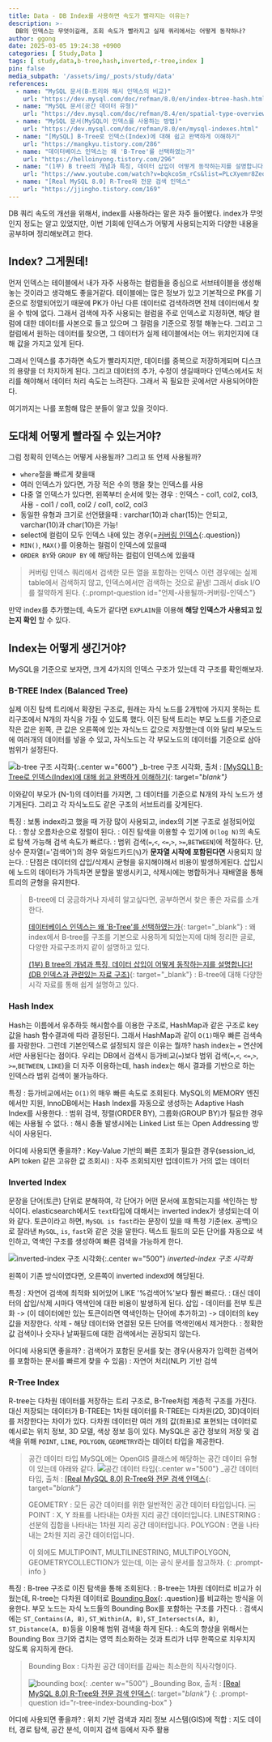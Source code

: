 ```yaml
---
title: Data - DB Index를 사용하면 속도가 빨라지는 이유는?
description: >-
  DB의 인덱스는 무엇이길래, 조회 속도가 빨라지고 실제 쿼리에서는 어떻게 동작하나?
author: ggong
date: 2025-03-05 19:24:38 +0900
categories: [ Study,Data ]
tags: [ study,data,b-tree,hash,inverted,r-tree,index ]
pin: false
media_subpath: '/assets/img/_posts/study/data'
references:
  - name: "MySQL 문서(B-트리와 해시 인덱스의 비교)"
    url: "https://dev.mysql.com/doc/refman/8.0/en/index-btree-hash.html"
  - name: "MySQL 문서(공간 데이터 유형)"
    url: "https://dev.mysql.com/doc/refman/8.4/en/spatial-type-overview.html"
  - name: "MySQL 문서(MySQL이 인덱스를 사용하는 방법)"
    url: "https://dev.mysql.com/doc/refman/8.0/en/mysql-indexes.html"
  - name: "[MySQL] B-Tree로 인덱스(Index)에 대해 쉽고 완벽하게 이해하기"
    url: "https://mangkyu.tistory.com/286"
  - name: "데이터베이스 인덱스는 왜 'B-Tree'를 선택하였는가"
    url: "https://helloinyong.tistory.com/296"
  - name: "(1부) B tree의 개념과 특징, 데이터 삽입이 어떻게 동작하는지를 설명합니다! (DB 인덱스과 관련있는 자료 구조)"
    url: "https://www.youtube.com/watch?v=bqkcoSm_rCs&list=PLcXyemr8ZeoREWGhhZi5FZs6cvymjIBVe&index=26"
  - name: "[Real MySQL 8.0] R-Tree와 전문 검색 인덱스"
    url: "https://jjingho.tistory.com/169"
---
```



DB 쿼리 속도의 개선을 위해서, index를 사용하라는 말은 자주 들어봤다.
index가 무엇인지 정도는 알고 있었지만, 이번 기회에 인덱스가 어떻게 사용되는지와 다양한 내용을 공부하며 정리해보려고 한다.

## Index? 그게뭔데!

먼저 인덱스는 테이블에서 내가 자주 사용하는 컬럼들을 중심으로 서브테이블을 생성해놓는 것이라고 생각해도 좋을거같다.
테이블에는 많은 정보가 있고 기본적으로 PK를 기준으로 정렬되어있기 때문에 PK가 아닌 다른 데이터로 검색하려면 전체 데이터에서 찾을 수 밖에 없다.
그래서 검색에 자주 사용되는 컬럼을 주로 인덱스로 지정하면, 해당 컬럼에 대한 데이터를 사본으로 들고 있으며 그 컬럼을 기준으로 정렬 해놓는다.
그리고 그 컬럼에서 원하는 데이터를 찾으면, 그 데이터가 실제 테이블에서는 어느 위치인지에 대해 값을 가지고 있게 된다.

그래서 인덱스를 추가하면 속도가 빨라지지만, 데이터를 중복으로 저장하게되며 디스크의 용량을 더 차지하게 된다.
그리고 데이터의 추가, 수정이 생길때마다 인덱스에서도 처리를 해야해서 데이터 처리 속도는 느려진다.
그래서 꼭 필요한 곳에서만 사용되어야한다.

여기까지는 나를 포함해 많은 분들이 알고 있을 것이다.

## 도대체 어떻게 빨라질 수 있는거야?

그럼 정확히 인덱스는 어떻게 사용될까? 그리고 또 언제 사용될까?
 
- `where`절을 빠르게 찾을때
- 여러 인덱스가 있다면, 가장 적은 수의 행을 찾는 인덱스를 사용
- 다중 열 인덱스가 있다면, 왼쪽부터 순서에 맞는 경우
  : 인덱스 - col1, col2, col3, 사용 - col1  / col1, col2 / col1, col2, col3 
- 동일한 유형과 크기로 선언됐을때
  : varchar(10)과 char(15)는 안되고, varchar(10)과 char(10)은 가능!
- select에 컬럼이 모두 인덱스 내에 있는 경우(=[커버링 인덱스](#언제-사용될까-커버링-인덱스){:.question})
- `MIN()`, `MAX()`를 이용하는 컬럼이 인덱스에 있을때
- `ORDER BY`와 `GROUP BY` 에 해당하는 컬럼이 인덱스에 있을때

> 커버링 인덱스
> 쿼리에서 검색한 모든 열을 포함하는 인덱스
> 이런 경우에는 실제 table에서 검색하지 않고, 인덱스에서만 검색하는 것으로 끝냄!
> 그래서 disk I/O를 절약하게 된다.
{:.prompt-question id="언제-사용될까-커버링-인덱스"}

만약 index를 추가했는데, 속도가 같다면 `EXPLAIN`을 이용해 **해당 인덱스가 사용되고 있는지 확인** 할 수 있다.

## Index는 어떻게 생긴거야?

MySQL을 기준으로 보자면, 크게 4가지의 인덱스 구조가 있는데 각 구조를 확인해보자.

### B-TREE Index (Balanced Tree)

실제 이진 탐색 트리에서 확장된 구조로, 원래는 자식 노드를 2개밖에 가지지 못하는 트리구조에서 N개의 자식을 가질 수 있도록 했다.
이진 탐색 트리는 부모 노드를 기준으로 작은 값은 왼쪽, 큰 값은 오른쪽에 있는 자식노드 값으로 저장했는데
이와 달리 부모노드에 여러개의 데이터를 넣을 수 있고, 자식노드는 각 부모노드의 데이터를 기준으로 삼아 범위가 설정된다.

![b-tree 구조 시각화](b-tree.png){:.center w="600"}
_b-tree 구조 시각화, 출처 : [[MySQL] B-Tree로 인덱스(Index)에 대해 쉽고 완벽하게 이해하기](https://mangkyu.tistory.com/286){: target="_blank"}_

이와같이 부모가 (N-1)의 데이터를 가지면, 그 데이터를 기준으로 N개의 자식 노드가 생기게된다.
그리고 각 자식노드도 같은 구조의 서브트리를 갖게된다.

특징
: 보통 index라고 했을 때 가장 많이 사용되고, index의 기본 구조로 설정되어있다.
: 항상 오름차순으로 정렬이 된다.
: 이진 탐색을 이용할 수 있기에 `O(log N)`의 속도로 탐색 가능해 검색 속도가 빠르다.
: 범위 검색(`=`,`<`, `<=`,`>`, `>=`,`BETWEEN`)에 적절하다.
  단, 상수 문자열(='검색어')의 경우 와일드카드(`%`)가 **문자열 시작에 포함된다면** 사용되지 않는다. 
: 단점은 데이터의 삽입/삭제시 균형을 유지해야해서 비용이 발생하게된다.
  삽입시에 노드의 데이터가 가득차면 분할을 발생시키고, 삭제시에는 병합하거나 재배열을 통해 트리의 균형을 유지한다.

> B-tree에 더 궁금하거나 자세히 알고싶다면, 공부하면서 찾은 좋은 자료를 소개한다.
> 
> [데이터베이스 인덱스는 왜 'B-Tree'를 선택하였는가](https://helloinyong.tistory.com/296){: target="_blank"}
> : 왜 index에서 B-tree를 구조를 기본으로 사용하게 되었는지에 대해 정리한 글로, 다양한 자료구조까지 같이 설명하고 있다.
> 
> [(1부) B tree의 개념과 특징, 데이터 삽입이 어떻게 동작하는지를 설명합니다! (DB 인덱스과 관련있는 자료 구조)](https://www.youtube.com/watch?v=bqkcoSm_rCs&list=PLcXyemr8ZeoREWGhhZi5FZs6cvymjIBVe&index=26){: target="_blank"}
> : B-tree에 대해 다양한 시각 자료를 통해 쉽게 설명하고 있다.

### Hash Index

Hash는 이름에서 유추하듯 해시함수를 이용한 구조로, HashMap과 같은 구조로 key값을 hash 함수결과에 따라 결정된다.
그래서 HashMap과 같이 `O(1)`매우 빠른 검색속를 자랑한다.
그런데 기본인덱스로 설정되지 않은 이유는 뭘까? hash index는 `=` 연산에서만 사용된다는 점이다.
우리는 DB에서 검색시 등가비교(`=`)보다 범위 검색(`=`,`<`, `<=`,`>`, `>=`,`BETWEEN`, `LIKE`)을 더 자주 이용하는데, hash index는 해시 결과를 기반으로 하는 인덱스라 범위 검색이 불가능하다.

특징
: 등가비교에서는 `O(1)`의 매우 빠른 속도로 조회된다.
  MySQL의 MEMORY 엔진에서만 지원, InnoDB에서는 Hash Index를 자동으로 생성하는 Adaptive Hash Index를 사용한다.
: 범위 검색, 정렬(ORDER BY), 그룹화(GROUP BY)가 필요한 경우에는 사용될 수 없다.
: 해시 충돌 발생시에는 Linked List 또는 Open Addressing 방식이 사용된다.


어디에 사용되면 좋을까?
: Key-Value 기반의 빠른 조회가 필요한 경우(session_id, API token 같은 고유한 값 조회시)
: 자주 조회되지만 업데이트가 거의 없는 데이터

### Inverted Index

문장을 단어(토큰) 단위로 분해하여, 각 단어가 어떤 문서에 포함되는지를 색인하는 방식이다.
elasticsearch에서도 `text`타입에 대해서는 inverted index가 생성되는데 이와 같다.
토큰이라고 하면, `MySQL is fast`라는 문장이 있을 때 특정 기준(ex. 공백)으로 잘라낸 `MySQL`, `is`, `fast`와 같은 것을 말한다.
텍스트 필드의 모든 단어를 자동으로 색인하고, 역색인 구조를 생성하여 빠른 검색을 가능하게 한다.

![inverted-index 구조 시각화](inverted-index.png){:.center w="500"}
_inverted-index 구조 시각화_

왼쪽이 기존 방식이였다면, 오른쪽이 inverted indexd에 해당된다.

특징
: 자연어 검색에 최적화 되어있어 LIKE '%검색어%'보다 훨씬 빠르다.
: 대신 데이터의 삽입/삭제 시마다 역색인에 대한 비용이 발생하게 된다.
  삽입 - 데이터를 전부 토큰화 -> (이 데이터에만 있는 토큰이라면 역색인하는 단어에 추가하고) -> 데이터의 key 값을 저장한다.
  삭제 - 해당 데이터와 연결된 모든 단어를 역색인에서 제거한다.
: 정확한 값 검색이나 숫자나 날짜필드에 대한 검색에서는 권장되지 않는다. 

어디에 사용되면 좋을까?
: 검색어가 포함된 문서를 찾는 경우(사용자가 입력한 검색어를 포함하는 문서를 빠르게 찾을 수 있음)
: 자연어 처리(NLP) 기반 검색


### R-Tree Index

R-tree는 다차원 데이터를 저장하는 트리 구조로, B-Tree처럼 계층적 구조를 가진다.
대신 저장되는 데이터가 B-TREE는 1차원 데이터를 R-TREE는 다차원(2D, 3D)데이터를 저장한다는 차이가 있다.
다차원 데이터란 여러 개의 값(좌표)로 표현되는 데이터로 예시로는 위치 정보, 3D 모델, 색상 정보 등이 있다.
MySQL은 공간 정보의 저장 및 검색을 위해 `POINT`, `LINE`, `POLYGON`, `GEOMETRY`라는 데이터 타입을 제공한다.

> 공간 데이터 타입
> MySQL에는 OpenGIS 클래스에 해당하는 공간 데이터 유형이 있는데 아래와 같다. 
> ![공간 데이터 타입](geo-type.png){:.center w="500"}
> _공간 데이터 타입, 출처 : [[Real MySQL 8.0] R-Tree와 전문 검색 인덱스](https://jjingho.tistory.com/169){: target="_blank"}_
> 
> GEOMETRY
> : 모든 공간 데이터를 위한 일반적인 공간 데이터 타입입니다. ￼
> POINT
> : X, Y 좌표를 나타내는 0차원 지리 공간 데이터입니다.
> LINESTRING
> : 선분의 집합을 나타내는 1차원 지리 공간 데이터입니다.
> POLYGON
> : 면을 나타내는 2차원 지리 공간 데이터입니다.
> 
> 이 외에도 MULTIPOINT, MULTILINESTRING, MULTIPOLYGON, GEOMETRYCOLLECTION가 있는데, 이는 공식 문서를 참고하자.
{: .prompt-info }

특징
: B-tree 구조로 이진 탐색을 통해 조회된다.
: B-tree는 1차원 데이터로 비교가 쉬웠는데, R-tree는 다차원 데이터로 [Bounding Box](#r-tree-index-bounding-box){: .question}를 비교하는 방식을 이용한다.
  부모 노드는 자식 노드들의 Bounding Box를 포함하는 구조를 가진다. 
: 검색시에는 `ST_Contains(A, B)`, `ST_Within(A, B)`, `ST_Intersects(A, B)`, `ST_Distance(A, B)`등을 이용해 범위 검색을 하게 된다.
: 속도의 향상을 위해서는 Bounding Box 크기와 겹치는 영역 최소화하는 것과 트리가 너무 한쪽으로 치우치지 않도록 유지하게 한다.

> Bounding Box
> : 다차원 공간 데이터를 감싸는 최소한의 직사각형이다.
> 
> ![bounding box](bounding-box.png){: .center w="500"}
> _Bounding Box, 출처 : [[Real MySQL 8.0] R-Tree와 전문 검색 인덱스](https://jjingho.tistory.com/169){: target="_blank"}_
{: .prompt-question id="r-tree-index-bounding-box" }

어디에 사용되면 좋을까?
: 위치 기반 검색과 지리 정보 시스템(GIS)에 적합
: 지도 데이터, 경로 탐색, 공간 분석, 이미지 검색 등에서 자주 활용
